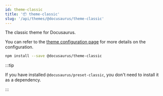 ```yaml
---
id: theme-classic
title: '📦 theme-classic'
slug: '/api/themes/@docusaurus/theme-classic'
---
```


The classic theme for Docusaurus.

You can refer to the [theme configuration page](theme-configuration.md) for more details on the configuration.

```bash npm2yarn
npm install --save @docusaurus/theme-classic
```

:::tip

If you have installed `@docusaurus/preset-classic`, you don't need to install it as a dependency.

:::
